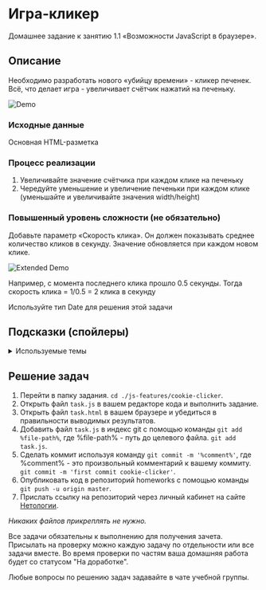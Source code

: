 # Игра-кликер

Домашнее задание к занятию 1.1 «Возможности JavaScript в браузере».

## Описание 

Необходимо разработать нового «убийцу времени» - кликер печенек. Всё, что делает игра - 
увеличивает счётчик нажатий на печеньку.

![Demo][def]

### Исходные данные

Основная HTML-разметка

### Процесс реализации

1. Увеличивайте значение счётчика при каждом клике на печеньку
2. Чередуйте уменьшение и увеличение печеньки при каждом клике (уменьшайте и увеличивайте значения width/height)

### Повышенный уровень сложности (не обязательно)

Добавьте параметр «Скорость клика». Он должен показывать среднее количество
кликов в секунду. Значение обновляется при каждом новом клике.

![Extended Demo](./extended-demo.gif)

Например, с момента последнего клика прошло 0.5 секунды. 
Тогда скорость клика = 1/0.5 = 2 клика в секунду

Используйте тип Date для решения этой задачи

## Подсказки (спойлеры)

<details>
<summary>Используемые темы</summary>

1. Событие *click*, метод *onclick*, обработчик события
2. Свойство *textContent*, чтение и запись
3. Работа с атрибутами HTML-тега, *width* и *height*

</details>

## Решение задач
1. Перейти в папку задания. `cd ./js-features/cookie-clicker`.
2. Открыть файл `task.js` в вашем редакторе кода и выполнить задание.
3. Открыть файл `task.html` в вашем браузере и убедиться в правильности выводимых результатов.
4. Добавить файл `task.js` в индекс git с помощью команды `git add %file-path%`, где %file-path% - путь до целевого файла. `git add task.js`.
5. Сделать коммит используя команду `git commit -m '%comment%'`, где %comment% - это произвольный комментарий к вашему коммиту. `git commit -m 'first commit cookie-clicker'`.
6. Опубликовать код в репозиторий homeworks с помощью команды `git push -u origin master`.
7. Прислать ссылку на репозиторий через личный кабинет на сайте [Нетологии][6].

[0]: https://github.com/
[1]: https://www.sublimetext.com/
[2]: https://code.visualstudio.com/
[3]: https://github.com/netology-code/guides/tree/master/github
[4]: https://git-scm.com/
[5]: https://github.com/netology-code/guides/blob/master/git/REAMDE.md
[6]: https://netology.ru/

*Никаких файлов прикреплять не нужно.*

Все задачи обязательны к выполнению для получения зачета. Присылать на проверку можно каждую задачу по отдельности или все задачи вместе. Во время проверки по частям ваша домашняя работа будет со статусом "На доработке".

Любые вопросы по решению задач задавайте в чате учебной группы.


[def]: ./demo.gif